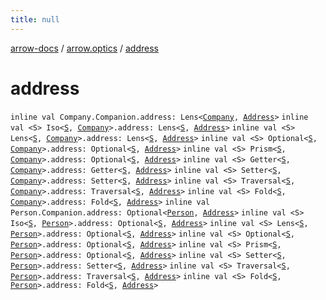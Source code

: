 ```yaml
---
title: null
---
```


[arrow-docs](../index.html) / [arrow.optics](index.html) / [address](./address.html)

# address

`inline val Company.Companion.address: Lens<`[`Company`](-company/index.html)`, `[`Address`](-address/index.html)`>`
`inline val <S> Iso<`[`S`](address.html#S)`, `[`Company`](-company/index.html)`>.address: Lens<`[`S`](address.html#S)`, `[`Address`](-address/index.html)`>`
`inline val <S> Lens<`[`S`](address.html#S)`, `[`Company`](-company/index.html)`>.address: Lens<`[`S`](address.html#S)`, `[`Address`](-address/index.html)`>`
`inline val <S> Optional<`[`S`](address.html#S)`, `[`Company`](-company/index.html)`>.address: Optional<`[`S`](address.html#S)`, `[`Address`](-address/index.html)`>`
`inline val <S> Prism<`[`S`](address.html#S)`, `[`Company`](-company/index.html)`>.address: Optional<`[`S`](address.html#S)`, `[`Address`](-address/index.html)`>`
`inline val <S> Getter<`[`S`](address.html#S)`, `[`Company`](-company/index.html)`>.address: Getter<`[`S`](address.html#S)`, `[`Address`](-address/index.html)`>`
`inline val <S> Setter<`[`S`](address.html#S)`, `[`Company`](-company/index.html)`>.address: Setter<`[`S`](address.html#S)`, `[`Address`](-address/index.html)`>`
`inline val <S> Traversal<`[`S`](address.html#S)`, `[`Company`](-company/index.html)`>.address: Traversal<`[`S`](address.html#S)`, `[`Address`](-address/index.html)`>`
`inline val <S> Fold<`[`S`](address.html#S)`, `[`Company`](-company/index.html)`>.address: Fold<`[`S`](address.html#S)`, `[`Address`](-address/index.html)`>`
`inline val Person.Companion.address: Optional<`[`Person`](-person/index.html)`, `[`Address`](-address/index.html)`>`
`inline val <S> Iso<`[`S`](address.html#S)`, `[`Person`](-person/index.html)`>.address: Optional<`[`S`](address.html#S)`, `[`Address`](-address/index.html)`>`
`inline val <S> Lens<`[`S`](address.html#S)`, `[`Person`](-person/index.html)`>.address: Optional<`[`S`](address.html#S)`, `[`Address`](-address/index.html)`>`
`inline val <S> Optional<`[`S`](address.html#S)`, `[`Person`](-person/index.html)`>.address: Optional<`[`S`](address.html#S)`, `[`Address`](-address/index.html)`>`
`inline val <S> Prism<`[`S`](address.html#S)`, `[`Person`](-person/index.html)`>.address: Optional<`[`S`](address.html#S)`, `[`Address`](-address/index.html)`>`
`inline val <S> Setter<`[`S`](address.html#S)`, `[`Person`](-person/index.html)`>.address: Setter<`[`S`](address.html#S)`, `[`Address`](-address/index.html)`>`
`inline val <S> Traversal<`[`S`](address.html#S)`, `[`Person`](-person/index.html)`>.address: Traversal<`[`S`](address.html#S)`, `[`Address`](-address/index.html)`>`
`inline val <S> Fold<`[`S`](address.html#S)`, `[`Person`](-person/index.html)`>.address: Fold<`[`S`](address.html#S)`, `[`Address`](-address/index.html)`>`